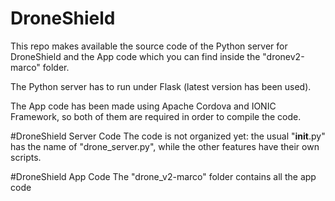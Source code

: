 # DroneShield
This repo makes available the source code of the Python server for DroneShield and the App code which you can find inside the "dronev2-marco" folder.

The Python server has to run under Flask (latest version has been used).

The App code has been made using Apache Cordova and IONIC Framework, so both of them are required in order to compile the code.

#DroneShield Server Code
The code is not organized yet: the usual "__init__.py" has the name of "drone_server.py", while the other features have their own scripts.

#DroneShield App Code
The "drone_v2-marco" folder contains all the app code
